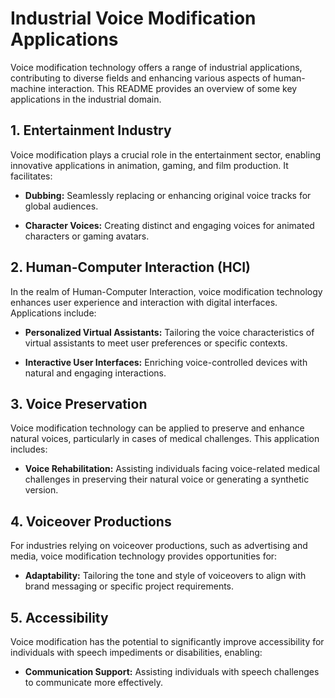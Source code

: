 # Industrial Voice Modification Applications

Voice modification technology offers a range of industrial applications, contributing to diverse fields and enhancing various aspects of human-machine interaction. This README provides an overview of some key applications in the industrial domain.

## 1. Entertainment Industry

Voice modification plays a crucial role in the entertainment sector, enabling innovative applications in animation, gaming, and film production. It facilitates:

- **Dubbing:** Seamlessly replacing or enhancing original voice tracks for global audiences.
  
- **Character Voices:** Creating distinct and engaging voices for animated characters or gaming avatars.

## 2. Human-Computer Interaction (HCI)

In the realm of Human-Computer Interaction, voice modification technology enhances user experience and interaction with digital interfaces. Applications include:

- **Personalized Virtual Assistants:** Tailoring the voice characteristics of virtual assistants to meet user preferences or specific contexts.

- **Interactive User Interfaces:** Enriching voice-controlled devices with natural and engaging interactions.

## 3. Voice Preservation

Voice modification technology can be applied to preserve and enhance natural voices, particularly in cases of medical challenges. This application includes:

- **Voice Rehabilitation:** Assisting individuals facing voice-related medical challenges in preserving their natural voice or generating a synthetic version.

## 4. Voiceover Productions

For industries relying on voiceover productions, such as advertising and media, voice modification technology provides opportunities for:

- **Adaptability:** Tailoring the tone and style of voiceovers to align with brand messaging or specific project requirements.

## 5. Accessibility

Voice modification has the potential to significantly improve accessibility for individuals with speech impediments or disabilities, enabling:

- **Communication Support:** Assisting individuals with speech challenges to communicate more effectively.
